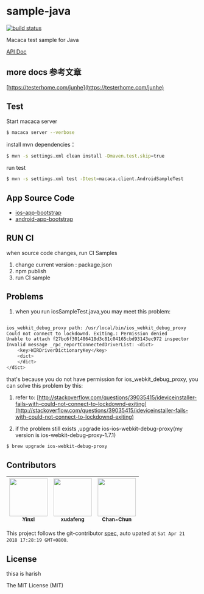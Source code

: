 # sample-java

[![build status][travis-image]][travis-url]

Macaca test sample for Java

[API Doc](//macacajs.github.io/wd.java/)

[gitter-url]: https://gitter.im/alibaba/macaca

[travis-image]: https://img.shields.io/travis/macaca-sample/sample-java.svg?style=flat-square
[travis-url]: https://travis-ci.org/macaca-sample/sample-java

## more docs 参考文章

[https://testerhome.com/junhe](https://testerhome.com/junhe)

## Test

Start macaca server

``` bash
$ macaca server --verbose
```

install mvn dependencies：

``` bash
$ mvn -s settings.xml clean install -Dmaven.test.skip=true
```

run test

``` bash
$ mvn -s settings.xml test -Dtest=macaca.client.AndroidSampleTest
```

## App Source Code

- [ios-app-bootstrap](//github.com/xudafeng/ios-app-bootstrap)
- [android-app-bootstrap](//github.com/xudafeng/android-app-bootstrap)

## RUN CI

when source code changes, run CI Samples

1. change current version : package.json
2. npm publish
3. run CI sample

## Problems

1. when you run iosSampleTest.java,you may meet this problem:


``` bash

ios_webkit_debug_proxy path: /usr/local/bin/ios_webkit_debug_proxy
Could not connect to lockdownd. Exiting.: Permission denied
Unable to attach f27bc6f301486418d3c81c04165cbd93143ec972 inspector
Invalid message _rpc_reportConnectedDriverList: <dict>
	<key>WIRDriverDictionaryKey</key>
	<dict>
	</dict>
</dict>

```

that's because you do not have permission for ios_webkit_debug_proxy, you can solve this problem by this:

1. refer to: [http://stackoverflow.com/questions/39035415/ideviceinstaller-fails-with-could-not-connect-to-lockdownd-exiting](http://stackoverflow.com/questions/39035415/ideviceinstaller-fails-with-could-not-connect-to-lockdownd-exiting)

2. if the problem still exists ,upgrade ios-ios-webkit-debug-proxy(my version is ios-webkit-debug-proxy-1.7.1)


``` bash
$ brew upgrade ios-webkit-debug-proxy
```

<!-- GITCONTRIBUTOR_START -->

## Contributors

|[<img src="https://avatars2.githubusercontent.com/u/5734727?v=4" width="100px;"/><br/><sub><b>Yinxl</b></sub>](https://github.com/Yinxl)<br/>|[<img src="https://avatars1.githubusercontent.com/u/1011681?v=4" width="100px;"/><br/><sub><b>xudafeng</b></sub>](https://github.com/xudafeng)<br/>|[<img src="https://avatars1.githubusercontent.com/u/17233599?v=4" width="100px;"/><br/><sub><b>Chan-Chun</b></sub>](https://github.com/Chan-Chun)<br/>
| :---: | :---: | :---: |


This project follows the git-contributor [spec](https://github.com/xudafeng/git-contributor), auto upated at `Sat Apr 21 2018 17:28:19 GMT+0800`.

<!-- GITCONTRIBUTOR_END -->

## License



thisa is harish

The MIT License (MIT)
